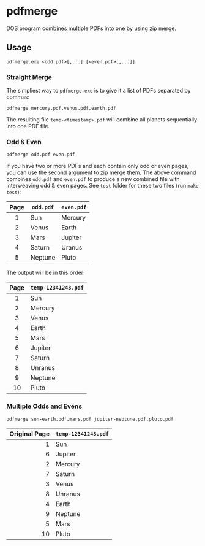 # pdfmerge

DOS program combines multiple PDFs into one by using zip merge.

## Usage

```
pdfmerge.exe <odd.pdf>[,...] [<even.pdf>[,...]]
```

### Straight Merge

The simpliest way to `pdfmerge.exe` is to give it a list of PDFs separated by commas:

```
pdfmerge mercury.pdf,venus.pdf,earth.pdf
```

The resulting file `temp-<timestamp>.pdf` will combine all planets sequentially into one PDF file.

### Odd & Even

```
pdfmerge odd.pdf even.pdf
```

If you have two or more PDFs and each contain only odd or even pages, you can use the second argument to zip merge them.
The above command combines `odd.pdf` and `even.pdf` to produce a new combined file with interweaving odd & even pages.
See `test` folder for these two files (run `make test`):

| Page | `odd.pdf` | `even.pdf` |
|:---:| --- | --- |
| 1 | Sun | Mercury |
| 2 | Venus | Earth |
| 3 | Mars | Jupiter |
| 4 | Saturn | Uranus |
| 5 | Neptune | Pluto |

The output will be in this order:

| Page | `temp-12341243.pdf` |
|:---:| --- |
| 1 | Sun |
| 2 | Mercury |
| 3 | Venus |
| 4 | Earth |
| 5 | Mars |
| 6 | Jupiter |
| 7 | Saturn |
| 8 | Unranus |
| 9 | Neptune |
| 10 | Pluto |

### Multiple Odds and Evens

```
pdfmerge sun-earth.pdf,mars.pdf jupiter-neptune.pdf,pluto.pdf
```

| Original Page | `temp-12341243.pdf` |
|---:| --- |
| 1 | Sun |
| 6 | Jupiter |
| 2 | Mercury |
| 7 | Saturn |
| 3 | Venus |
| 8 | Unranus |
| 4 | Earth |
| 9 | Neptune |
| 5 | Mars |
| 10 | Pluto |
